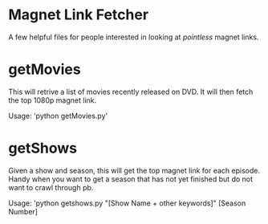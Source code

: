  # Magnet Link Fetcher
A few helpful files for people interested in looking at *pointless* magnet links.


# getMovies

This will retrive a list of movies recently released on DVD. It will then fetch the top 1080p magnet link.

Usage: 'python getMovies.py'

# getShows

Given a show and season, this will get the top magnet link for each episode. Handy when you want to get a season that has not yet finished but do not want to crawl through pb.

Usage: 'python getshows.py "[Show Name + other keywords]" [Season Number]
